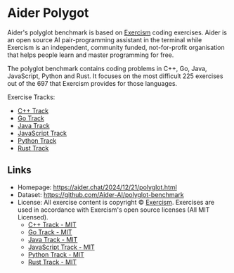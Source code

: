 # Aider Polygot

Aider's polyglot benchmark is based on [Exercism](https://exercism.org/) coding exercises. Aider is an open source AI pair-programming assistant in the terminal while Exercism is an independent, community funded, not-for-profit organisation that helps people learn and master programming for free.

The polyglot benchmark contains coding problems in C++, Go, Java, JavaScript, Python and Rust. It focuses on the most difficult 225 exercises out of the 697 that Exercism provides for those languages. 

Exercise Tracks:
- [C++ Track](https://github.com/exercism/cpp)
- [Go Track](https://github.com/exercism/go) 
- [Java Track](https://github.com/exercism/java)
- [JavaScript Track](https://github.com/exercism/javascript)
- [Python Track](https://github.com/exercism/python)
- [Rust Track](https://github.com/exercism/rust)

## Links

* Homepage: https://aider.chat/2024/12/21/polyglot.html
* Dataset: https://github.com/Aider-AI/polyglot-benchmark
* License: All exercise content is copyright © [Exercism](https://exercism.org/). Exercises are used in accordance with Exercism's open source licenses (All MIT Licensed).
    - [C++ Track - MIT](https://github.com/exercism/cpp?tab=MIT-1-ov-file)
    - [Go Track - MIT](https://github.com/exercism/go?tab=MIT-1-ov-file) 
    - [Java Track - MIT](https://github.com/exercism/java?tab=MIT-1-ov-file)
    - [JavaScript Track - MIT](https://github.com/exercism/javascript?tab=MIT-1-ov-file)
    - [Python Track - MIT](https://github.com/exercism/python?tab=License-1-ov-file)
    - [Rust Track - MIT](https://github.com/exercism/rust?tab=MIT-1-ov-file)